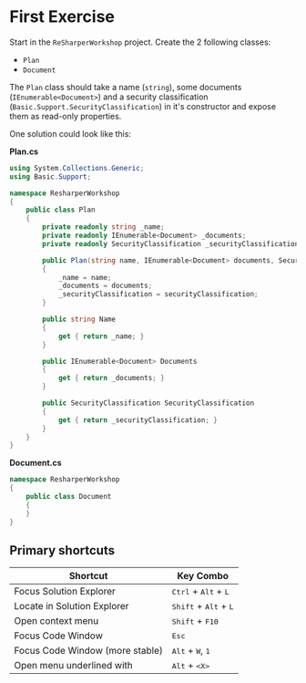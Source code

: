 # First Exercise

Start in the `ReSharperWorkshop` project. Create the 2 following classes:
* `Plan`
* `Document`

The `Plan` class should take a name (`string`), some documents (`IEnumerable<Document>`) and a security
classification (`Basic.Support.SecurityClassification`) in it's constructor and expose them as read-only
properties.

One solution could look like this:

**Plan.cs**

```csharp
using System.Collections.Generic;
using Basic.Support;

namespace ResharperWorkshop
{
	public class Plan
	{
        private readonly string _name;
        private readonly IEnumerable<Document> _documents;
        private readonly SecurityClassification _securityClassification;

        public Plan(string name, IEnumerable<Document> documents, SecurityClassification securityClassification)
        {
            _name = name;
            _documents = documents;
            _securityClassification = securityClassification;
        }

        public string Name
        {
            get { return _name; }
        }

        public IEnumerable<Document> Documents
        {
            get { return _documents; }
        }

        public SecurityClassification SecurityClassification
        {
            get { return _securityClassification; }
        }
    }
}
```

**Document.cs**

```csharp
namespace ResharperWorkshop
{
	public class Document
	{
	}
}
```


## Primary shortcuts

Shortcut | Key Combo
--- | ---
Focus Solution Explorer | <kbd>Ctrl</kbd> + <kbd>Alt</kbd> + <kbd>L</kbd>
Locate in Solution Explorer | <kbd>Shift</kbd> + <kbd>Alt</kbd> + <kbd>L</kbd>
Open context menu | <kbd>Shift</kbd> + <kbd>F10</kbd>
Focus Code Window | <kbd>Esc</kbd>
Focus Code Window (more stable) | <kbd>Alt</kbd> + <kbd>W</kbd>, <kbd>1</kbd>
Open menu underlined with | <kbd>Alt</kbd> + <kbd>\<X></kbd>